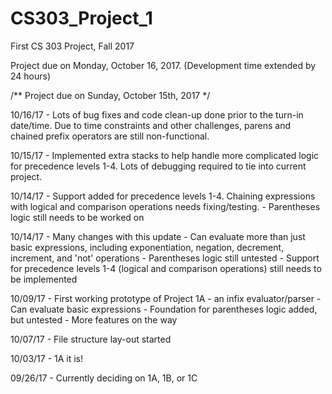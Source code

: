 # CS303_Project_1
First CS 303 Project, Fall 2017

Project due on Monday, October 16, 2017.  (Development time extended by 24 hours)

/** Project due on Sunday, October 15th, 2017 */

10/16/17 - Lots of bug fixes and code clean-up done prior to the turn-in date/time.  Due to time constraints and other challenges, parens and chained prefix operators are still non-functional.

10/15/17 - Implemented extra stacks to help handle more complicated logic for precedence levels 1-4.  Lots of debugging required to tie into current project.

10/14/17 - Support added for precedence levels 1-4.  Chaining expressions with logical and comparison operations needs fixing/testing.
         - Parentheses logic still needs to be worked on

10/14/17 - Many changes with this update
         - Can evaluate more than just basic expressions, including exponentiation, negation, decrement, increment, and 'not' operations
         - Parentheses logic still untested
         - Support for precedence levels 1-4 (logical and comparison operations) still needs to be implemented

10/09/17 - First working prototype of Project 1A - an infix evaluator/parser
         - Can evaluate basic expressions
         - Foundation for parentheses logic added, but untested
         - More features on the way

10/07/17 - File structure lay-out started

10/03/17 - 1A it is!

09/26/17 - Currently deciding on 1A, 1B, or 1C
